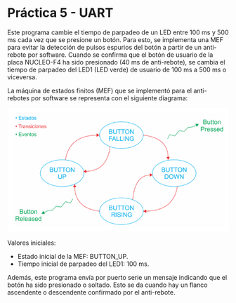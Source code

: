 # Práctica 5 - UART

Este programa cambie el tiempo de parpadeo de un LED entre 100 ms y 500 ms cada vez que se presione un botón. Para esto, se implementa una MEF para evitar la detección de pulsos espurios del botón a partir de un anti-rebote por software. Cuando se confirma que el botón de usuario de la placa NUCLEO-F4 ha sido presionado (40 ms de anti-rebote), se cambia el tiempo de parpadeo del LED1 (LED verde) de usuario de 100 ms a 500 ms o viceversa.

La máquina de estados finitos (MEF) que se implementó para el anti-rebotes por software se representa con el siguiente diagrama:

![alt text](image.png)

Valores iniciales:
- Estado inicial de la MEF: BUTTON_UP.
- Tiempo inicial de parpadeo del LED1: 100 ms.

Además, este programa envía por puerto serie un mensaje indicando que el botón ha sido presionado o soltado. Esto se da cuando hay un flanco ascendente o descendente confirmado por el anti-rebote.
